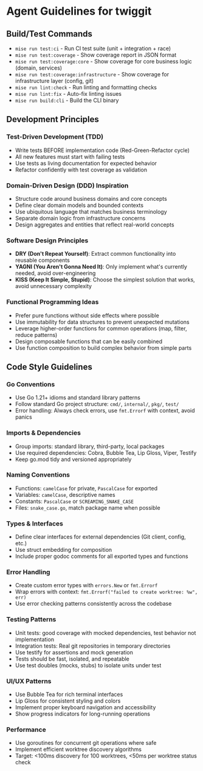 # Agent Guidelines for twiggit

## Build/Test Commands
- `mise run test:ci` - Run CI test suite (unit + integration + race)
- `mise run test:coverage` - Show coverage report in JSON format
- `mise run test:coverage:core` - Show coverage for core business logic (domain, services)
- `mise run test:coverage:infrastructure` - Show coverage for infrastructure layer (config, git)
- `mise run lint:check` - Run linting and formatting checks
- `mise run lint:fix` - Auto-fix linting issues
- `mise run build:cli` - Build the CLI binary

## Development Principles

### Test-Driven Development (TDD)
- Write tests BEFORE implementation code (Red-Green-Refactor cycle)
- All new features must start with failing tests
- Use tests as living documentation for expected behavior
- Refactor confidently with test coverage as validation

### Domain-Driven Design (DDD) Inspiration
- Structure code around business domains and core concepts
- Define clear domain models and bounded contexts
- Use ubiquitous language that matches business terminology
- Separate domain logic from infrastructure concerns
- Design aggregates and entities that reflect real-world concepts

### Software Design Principles
- **DRY (Don't Repeat Yourself)**: Extract common functionality into reusable components
- **YAGNI (You Aren't Gonna Need It)**: Only implement what's currently needed, avoid over-engineering
- **KISS (Keep It Simple, Stupid)**: Choose the simplest solution that works, avoid unnecessary complexity

### Functional Programming Ideas
- Prefer pure functions without side effects where possible
- Use immutability for data structures to prevent unexpected mutations
- Leverage higher-order functions for common operations (map, filter, reduce patterns)
- Design composable functions that can be easily combined
- Use function composition to build complex behavior from simple parts

## Code Style Guidelines

### Go Conventions
- Use Go 1.21+ idioms and standard library patterns
- Follow standard Go project structure: `cmd/`, `internal/`, `pkg/`, `test/`
- Error handling: Always check errors, use `fmt.Errorf` with context, avoid panics

### Imports & Dependencies
- Group imports: standard library, third-party, local packages
- Use required dependencies: Cobra, Bubble Tea, Lip Gloss, Viper, Testify
- Keep go.mod tidy and versioned appropriately

### Naming Conventions
- Functions: `camelCase` for private, `PascalCase` for exported
- Variables: `camelCase`, descriptive names
- Constants: `PascalCase` or `SCREAMING_SNAKE_CASE`
- Files: `snake_case.go`, match package name when possible

### Types & Interfaces
- Define clear interfaces for external dependencies (Git client, config, etc.)
- Use struct embedding for composition
- Include proper godoc comments for all exported types and functions

### Error Handling
- Create custom error types with `errors.New` or `fmt.Errorf`
- Wrap errors with context: `fmt.Errorf("failed to create worktree: %w", err)`
- Use error checking patterns consistently across the codebase

### Testing Patterns

- Unit tests: good coverage with mocked dependencies, test behavior not implementation
- Integration tests: Real git repositories in temporary directories
- Use testify for assertions and mock generation
- Tests should be fast, isolated, and repeatable
- Use test doubles (mocks, stubs) to isolate units under test

### UI/UX Patterns
- Use Bubble Tea for rich terminal interfaces
- Lip Gloss for consistent styling and colors
- Implement proper keyboard navigation and accessibility
- Show progress indicators for long-running operations

### Performance
- Use goroutines for concurrent git operations where safe
- Implement efficient worktree discovery algorithms
- Target: <100ms discovery for 100 worktrees, <50ms per worktree status check